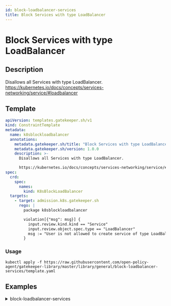 ```yaml
---
id: block-loadbalancer-services
title: Block Services with type LoadBalancer
---
```


# Block Services with type LoadBalancer

## Description
Disallows all Services with type LoadBalancer.
https://kubernetes.io/docs/concepts/services-networking/service/#loadbalancer

## Template
```yaml
apiVersion: templates.gatekeeper.sh/v1
kind: ConstraintTemplate
metadata:
  name: k8sblockloadbalancer
  annotations:
    metadata.gatekeeper.sh/title: "Block Services with type LoadBalancer"
    metadata.gatekeeper.sh/version: 1.0.0
    description: >-
      Disallows all Services with type LoadBalancer.

      https://kubernetes.io/docs/concepts/services-networking/service/#loadbalancer
spec:
  crd:
    spec:
      names:
        kind: K8sBlockLoadBalancer
  targets:
    - target: admission.k8s.gatekeeper.sh
      rego: |
        package k8sblockloadbalancer

        violation[{"msg": msg}] {
          input.review.kind.kind == "Service"
          input.review.object.spec.type == "LoadBalancer"
          msg := "User is not allowed to create service of type LoadBalancer"
        }

```

### Usage
```shell
kubectl apply -f https://raw.githubusercontent.com/open-policy-agent/gatekeeper-library/master/library/general/block-loadbalancer-services/template.yaml
```
## Examples
<details>
<summary>block-loadbalancer-services</summary><blockquote>

<details>
<summary>constraint</summary>

```yaml
apiVersion: constraints.gatekeeper.sh/v1beta1
kind: K8sBlockLoadBalancer
metadata:
  name: block-load-balancer
spec:
  match:
    kinds:
      - apiGroups: [""]
        kinds: ["Service"]

```

Usage

```shell
kubectl apply -f https://raw.githubusercontent.com/open-policy-agent/gatekeeper-library/master/library/general/block-loadbalancer-services/samples/block-load-balancer/constraint.yaml
```

</details>

<details>
<summary>example-allowed</summary>

```yaml
apiVersion: v1
kind: Service
metadata:
  name: my-service-allowed
spec:
  type: ClusterIP
  ports:
    - port: 80
      targetPort: 80

```

Usage

```shell
kubectl apply -f https://raw.githubusercontent.com/open-policy-agent/gatekeeper-library/master/library/general/block-loadbalancer-services/samples/block-load-balancer/example_allowed.yaml
```

</details>
<details>
<summary>example-disallowed</summary>

```yaml
apiVersion: v1
kind: Service
metadata:
  name: my-service-disallowed
spec:
  type: LoadBalancer
  ports:
    - port: 80
      targetPort: 80
      nodePort: 30007

```

Usage

```shell
kubectl apply -f https://raw.githubusercontent.com/open-policy-agent/gatekeeper-library/master/library/general/block-loadbalancer-services/samples/block-load-balancer/example_disallowed.yaml
```

</details>


</blockquote></details>